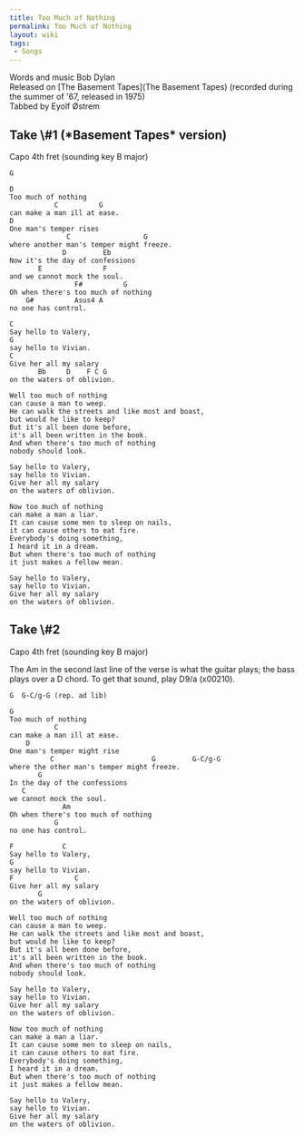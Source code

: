 ```yaml
---
title: Too Much of Nothing
permalink: Too Much of Nothing
layout: wiki
tags:
 - Songs
---
```


Words and music Bob Dylan  
Released on [The Basement Tapes](The Basement Tapes)
(recorded during the summer of '67, released in 1975)  
Tabbed by Eyolf Østrem

<h2 class="songversion">
Take \#1 (*Basement Tapes* version)

</h2>
Capo 4th fret (sounding key B major)

    G

    D
    Too much of nothing
               C          G
    can make a man ill at ease.
    D
    One man's temper rises
                  C                  G
    where another man's temper might freeze.
                 D         Eb
    Now it's the day of confessions
           E               F
    and we cannot mock the soul.
                    F#          G
    Oh when there's too much of nothing
        G#          Asus4 A
    no one has control.

    C
    Say hello to Valery,
    G
    say hello to Vivian.
    C
    Give her all my salary
           Bb     D    F C G
    on the waters of oblivion.

    Well too much of nothing
    can cause a man to weep.
    He can walk the streets and like most and boast,
    but would he like to keep?
    But it's all been done before,
    it's all been written in the book.
    And when there's too much of nothing
    nobody should look.

    Say hello to Valery,
    say hello to Vivian.
    Give her all my salary
    on the waters of oblivion.

    Now too much of nothing
    can make a man a liar.
    It can cause some men to sleep on nails,
    it can cause others to eat fire.
    Everybody's doing something,
    I heard it in a dream.
    But when there's too much of nothing
    it just makes a fellow mean.

    Say hello to Valery,
    say hello to Vivian.
    Give her all my salary
    on the waters of oblivion.

<h2 class="songversion">
Take \#2

</h2>
Capo 4th fret (sounding key B major)

The Am in the second last line of the verse is what the guitar plays;
the bass plays over a D chord. To get that sound, play D9/a (x00210).

    G  G-C/g-G (rep. ad lib)

    G
    Too much of nothing
               C
    can make a man ill at ease.
        D
    One man's temper might rise
              C                        G         G-C/g-G
    where the other man's temper might freeze.
           G
    In the day of the confessions
       C
    we cannot mock the soul.
                 Am
    Oh when there's too much of nothing
               G
    no one has control.

    F            C
    Say hello to Valery,
    G
    say hello to Vivian.
    F               C
    Give her all my salary
           G
    on the waters of oblivion.

    Well too much of nothing
    can cause a man to weep.
    He can walk the streets and like most and boast,
    but would he like to keep?
    But it's all been done before,
    it's all been written in the book.
    And when there's too much of nothing
    nobody should look.

    Say hello to Valery,
    say hello to Vivian.
    Give her all my salary
    on the waters of oblivion.

    Now too much of nothing
    can make a man a liar.
    It can cause some men to sleep on nails,
    it can cause others to eat fire.
    Everybody's doing something,
    I heard it in a dream.
    But when there's too much of nothing
    it just makes a fellow mean.

    Say hello to Valery,
    say hello to Vivian.
    Give her all my salary
    on the waters of oblivion.
